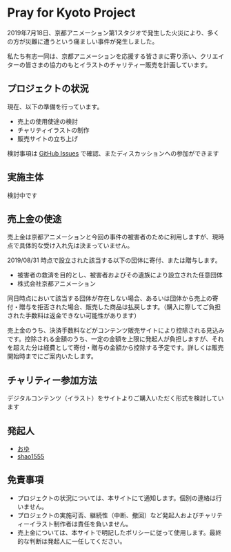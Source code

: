 # Pray for Kyoto Project

2019年7月18日、京都アニメーション第1スタジオで発生した火災により、多くの方が災難に遭うという痛ましい事件が発生しました。

私たち有志一同は、京都アニメーションを応援する皆さまに寄り添い、クリエイターの皆さまの協力のもとイラストのチャリティー販売を計画しています。

## プロジェクトの状況

現在、以下の準備を行っています。

- 売上の使用使途の検討
- チャリティイラストの制作
- 販売サイトの立ち上げ

検討事項は [GitHub Issues](https://github.com/pray-for-kyoto/charity-marketplace/issues) で確認、またディスカッションへの参加ができます

## 実施主体

検討中です

## 売上金の使途

売上金は京都アニメーションと今回の事件の被害者のために利用しますが、現時点で具体的な受け入れ先は決まっていません。

2019/08/31 時点で設立された該当する以下の団体に寄付、または贈与します。
- 被害者の救済を目的とし、被害者およびその遺族により設立された任意団体
- 株式会社京都アニメーション

同日時点において該当する団体が存在しない場合、あるいは団体から売上の寄付・贈与を拒否された場合、販売した商品は払戻します。（購入に際してご負担された手数料は返金できない可能性があります）

売上金のうち、決済手数料などがコンテンツ販売サイトにより控除される見込みです。控除される金額のうち、一定の金額を上限に発起人が負担しますが、それを超えた分は経費として寄付・贈与の金額から控除する予定です。詳しくは販売開始時までにご案内いたします。

## チャリティー参加方法

デジタルコンテンツ（イラスト）をサイトよりご購入いただく形式を検討しています

## 発起人

- [おゆ](https://twitter.com/shunsuke00)
- [shao1555](https://twitter.com/shao1555)

## 免責事項

- プロジェクトの状況については、本サイトにて通知します。個別の連絡は行いません。
- プロジェクトの実施可否、継続性（中断、撤回）など発起人およびチャリティーイラスト制作者は責任を負いません。
- 売上金については、本サイトで明記したポリシーに従って使用します。最終的な判断は発起人に一任してください。

